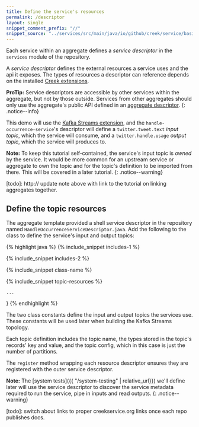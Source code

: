 ```yaml
---
title: Define the service's resources
permalink: /descriptor
layout: single
snippet_comment_prefix: "//"
snippet_source: "../services/src/main/java/io/github/creek/service/basic/kafka/streams/demo/services/HandleOccurrenceServiceDescriptor.java"
---
```


Each service within an aggregate defines a _service descriptor_ in the `services` module of the repository.

A _service descriptor_ defines the external resources a service uses and the api it exposes. 
The types of resources a descriptor can reference depends on the installed [Creek extensions][creekExts].

**ProTip:** Service descriptors are accessible by other services within the aggregate, but not by those outside.
Services from other aggregates should only use the aggregate's public API defined in an [aggregate descriptor][aggDescriptor].
{: .notice--info}

This demo will use the [Kafka Streams extension][ksExt], and the `handle-occurrence-service`'s descriptor will define a
`twitter.tweet.text` _input topic_, which the service will consume, and a `twitter.handle.usage` _output topic_, 
which the service will produces to.

**Note:** To keep this tutorial self-contained, the service's input topic is _owned_ by the service.
It would be more common for an upstream service or aggregate to own the topic and for the topic's
definition to be imported from there. This will be covered in a later tutorial. 
{: .notice--warning}

[todo]: http:// update note above with link to the tutorial on linking aggregates together.

## Define the topic resources

The aggregate template provided a shell service descriptor in the repository named `HandleOccurrenceServiceDescriptor.java`.
Add the following to the class to define the service's input and output topics:

{% highlight java %}
{% include_snippet includes-1 %}

{% include_snippet includes-2 %}

{% include_snippet class-name %}

{% include_snippet topic-resources %}

    ...
}
{% endhighlight %}


The two class constants define the input and output topics the services use.
These constants will be used later when building the Kafka Streams topology.

Each topic definition includes the topic name, the types stored in the topic's records' key and value,
and the topic config, which in this case is just the number of partitions.

The `register` method wrapping each resource descriptor ensures they are registered with the outer service descriptor.

**Note:** The [system tests]({{ "/system-testing" | relative_url}}) we'll define later will use the service descriptor 
to discover the service metadata required to run the service, pipe in inputs and read outputs.
{: .notice--warning}

[creekExts]: https://www.creekservice.org/extensions/
[ksExt]: https://github.com/creek-service/creek-kafka
[aggDescriptor]: https://www.creekservice.org/docs/descriptors/#aggregate-descriptor
[todo]: switch about links to proper creekservice.org links once each repo publishes docs.
